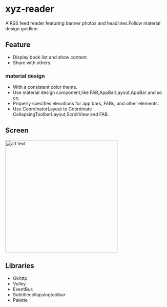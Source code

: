 # xyz-reader
A RSS feed reader featuring banner photos and headlines.Follow material design guidline.
## Feature
* Display book list and show content.
* Share with others.
### material design
* With a consistent color theme.
* Use material design component,like FAB,AppBarLayout,AppBar and so on.
* Properly specifies elevations for app bars, FABs, and other elements.
* Use CoordinatorLayout to Coordinate CollapsingToolbarLayout,ScrollView and FAB.
## Screen
<img src="../master/read_me_pictures/xyz-reader.gif" alt="alt text" width="350">

## Libraries
* Okhttp
* Volley
* EventBus
* Subtitlecollapsingtoolbar
* Palette





